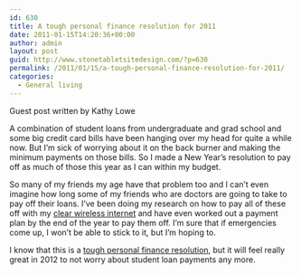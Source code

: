 ```yaml
---
id: 630
title: A tough personal finance resolution for 2011
date: 2011-01-15T14:20:36+00:00
author: admin
layout: post
guid: http://www.stonetabletsitedesign.com/?p=630
permalink: /2011/01/15/a-tough-personal-finance-resolution-for-2011/
categories:
  - General living
---
```

Guest post written by Kathy Lowe

A combination of student loans from undergraduate and grad school and some big credit card bills have been hanging over my head for quite a while now. But I&#8217;m sick of worrying about it on the back burner and making the minimum payments on those bills. So I made a New Year&#8217;s resolution to pay off as much of those this year as I can within my budget.

So many of my friends my age have that problem too and I can&#8217;t even imagine how long some of my friends who are doctors are going to take to pay off their loans. I&#8217;ve been doing my research on how to pay all of these off with my [clear wireless internet](http://www.clearwirelessinternet.com/compare-wimax-lte.html "Link to clear wireless internet specials") and have even worked out a payment plan by the end of the year to pay them off. I&#8217;m sure that if emergencies come up, I won&#8217;t be able to stick to it, but I&#8217;m hoping to.

I know that this is a [tough personal finance resolution](http://www.consumerismcommentary.com/people-fail-at-financial-new-years-resolutions/), but it will feel really great in 2012 to not worry about student loan payments any more.